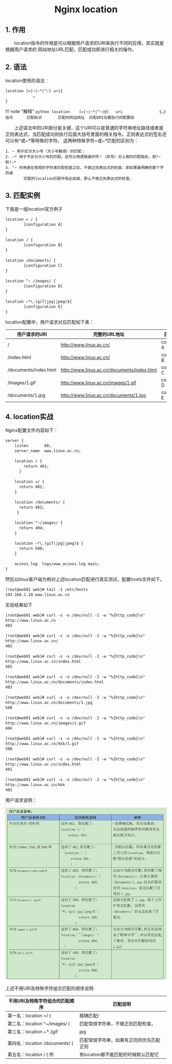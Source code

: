 <center><h1>Nginx location</h1></center>

## 1. 作用
&#160; &#160; &#160; &#160;location指令的作用是可以根据用户请求的URI来执行不同的应用，其实就是根据用户请求的
网站地址URL匹配，匹配成功即进行相关的操作。

## 2. 语法
location使用的语法：

```
location [=|~|~*|^~] uri{
	        …
}
```

!!! note "解释"
    ```python
    location	[=|~|~*|^~|@]	uri	               {…}
    指令	    匹配标识	   匹配的网站网址	匹配URI后要执行的配置段
    ```

&#160; &#160; &#160; &#160;上述语法中的URI部分是关键，这个URI可以是普通的字符串地址路径或者是正则表达式，当匹配成功则执行后面大括号里面的相关指令。正则表达式的签名还可以有^或~*等特殊的字符。
这两种特殊字符~或~*匹配的区别为：


```
1. ~ 用于区分大小写（大小写敏感）的匹配；
2. ~* 用于不区分大小写的匹配。还可以用逻辑操作符！（叹号）对上面的匹配取反，即!~和!~*
3. ^~ 作用是在常规的字符串匹配检查之后，不做正则表达式的检查，即如果最明确的那个字符串
	    匹配的location匹配中有此前缀，那么不做正则表达式的检查。
```

## 3. 匹配实例
下面是一组location官方例子

```shell
location = / {
		[configuration A]
}

location / {
		[configuration B]
}

location /documents/ {
		[configuration C]
}

location ^~ /images/ {
		[configuration D]
}

location ~*\.(gif|jpg|jpeg)${
		[configuration E]
}
```
location配置中，用户请求对应匹配如下表：

用户请求的URI|完整的URL地址	|匹配的配置
---|---|---
/	|http://www.linux.ac.cn/	|configuration A
/index.html	|http://www.linux.ac.cn/	|configuration B
/documents/index.html	|http://www.linux.ac.cn/documents/index.html 	|configuration C
/images/1.gif	|http://www.linux.ac.cn/images/1.gif  	|configuration D
/documents/1.jpg	|http://www.linux.ac.cn/documents/1.jpg 	|configuration E


## 4. location实战

Nginx配置文件内容如下：

```shell
server {
    listen       80;
    server_name  www.linux.ac.cn;

    location / {
	    return 401;
	  }

    location =/ {
      return 402;
    }

    location /documents/ {
      return 403;
     }

    location ^~/images/ {
      return 404;
    }

    location ~*\.(gif|jpg|jpeg)$ {
      return 500;
    }

    access_log  logs/www_access.log main;
}
 ```
然后以linux客户端为例对上述location匹配进行真实测试，配置hosts文件如下。

```shell
[root@web01 web]# tail -1 /etc/hosts
192.168.1.10 www.linux.ac.cn
```
实验结果如下

```shell
[root@web01 web]# curl -s -o /dev/null -I -w "%{http_code}\n" http://www.linux.ac.cn
402

[root@web01 web]# curl -s -o /dev/null -I -w "%{http_code}\n" http://www.linux.ac.cn/
402

[root@web01 web]# curl -s -o /dev/null -I -w "%{http_code}\n" http://www.linux.ac.cn/index.html
401

[root@web01 web]# curl -s -o /dev/null -I -w "%{http_code}\n" http://www.linux.ac.cn/documents/index.html
403

[root@web01 web]# curl -s -o /dev/null -I -w "%{http_code}\n" http://www.linux.ac.cn/documents/1.jpg
500

[root@web01 web]# curl -s -o /dev/null -I -w "%{http_code}\n" http://www.linux.ac.cn/images/1.gif
404

[root@web01 web]# curl -s -o /dev/null -I -w "%{http_code}\n" http://www.linux.ac.cn/kkk/1.gif
500

[root@web01 web]# curl -s -o /dev/null -I -w "%{http_code}\n" http://www.linux.ac.cn/index.html
401

[root@web01 web]# curl -s -o /dev/null -I -w "%{http_code}\n" http://www.linux.ac.cn/kkk
401
```

用户请求说明：

![image](../pictures/nginx/p2.png)

上述不用URI及特殊字符组合匹配的顺序说明

不用URI及特殊字符组合的匹配顺序|匹配说明
---|---
第一名：location =/ {	|精确匹配/
第二名：location ^~/images/ {	|匹配常规字符串，不做正则匹配检查。
第三名：location ~*\.(gif|jpg|jpeg)$ {	|正则匹配
第四名：location /documents/ {	|匹配常规字符串，如果有正则则优先匹配正则
第五名：location / {	所|有location都不能匹配的时候默认匹配它
